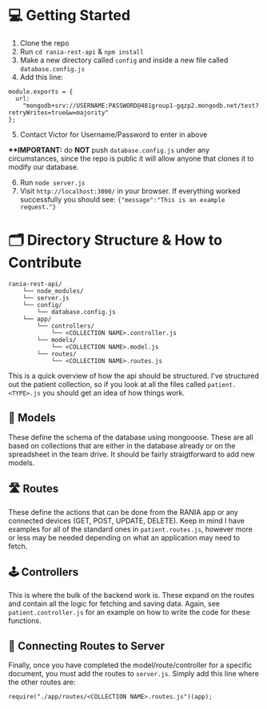 # 💻 Getting Started
1. Clone the repo
2. Run `cd rania-rest-api` & `npm install`
3. Make a new directory called `config` and inside a new file called `database.config.js`
4. Add this line:

```
module.exports = {
  url:
    "mongodb+srv://USERNAME:PASSWORD@481group1-gqzp2.mongodb.net/test?retryWrites=true&w=majority"
};
```

5. Contact Victor for Username/Password to enter in above
  
  __**IMPORTANT:__ do __NOT__ push `database.config.js` under any circumstances, since the repo is public it will allow anyone that clones it to modify our database.
  
6. Run `node server.js` 
7. Visit `http://localhost:3000/` in your browser. If everything worked successfully you should see: `{"message":"This is an example request."}`

# 🗂 Directory Structure & How to Contribute
```
rania-rest-api/
    └── node_modules/
    └── server.js
    └── config/
        └── database.config.js
    └── app/
        └── controllers/
            └── <COLLECTION NAME>.controller.js
        └── models/
            └── <COLLECTION NAME>.model.js
        └── routes/
            └── <COLLECTION NAME>.routes.js
```
This is a quick overview of how the api should be structured. I've structured out the patient collection, so if you look at all the files called `patient.<TYPE>.js` you should get an idea of how things work.

## 💾 Models 
These define the schema of the database using mongooose. These are all based on collections that are either in the database already or on the spreadsheet in the team drive. It should be fairly straigtforward to add new models.

## 🛣 Routes
These define the actions that can be done from the RANIA app or any connected devices (GET, POST, UPDATE, DELETE). Keep in mind I have examples for all of the standard ones in `patient.routes.js`, however more or less may be needed depending on what an application may need to fetch.

## 🕹 Controllers
This is where the bulk of the backend work is. These expand on the routes and contain all the logic for fetching and saving data. Again, see `patient.controller.js` for an example on how to write the code for these functions.

## 🔌 Connecting Routes to Server
Finally, once you have completed the model/route/controller for a specific document, you must add the routes to `server.js`. Simply add this line where the other routes are:
```
require("./app/routes/<COLLECTION NAME>.routes.js")(app);
```
